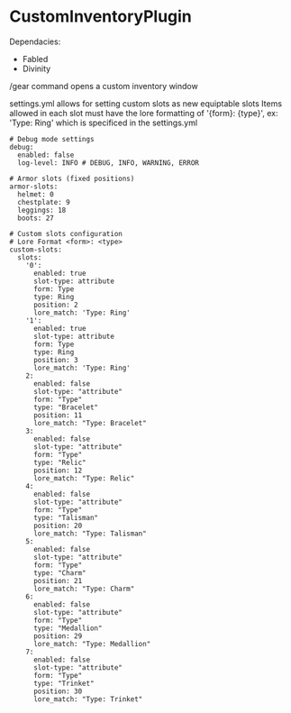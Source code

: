 # CustomInventoryPlugin
Dependacies:
- Fabled
- Divinity

/gear command opens a custom inventory window

settings.yml allows for setting custom slots as new equiptable slots
Items allowed in each slot must have the lore formatting of 
'{form}: {type}', ex: 'Type: Ring' which is specificed in the settings.yml


```
# Debug mode settings
debug:
  enabled: false
  log-level: INFO # DEBUG, INFO, WARNING, ERROR

# Armor slots (fixed positions)
armor-slots:
  helmet: 0
  chestplate: 9
  leggings: 18
  boots: 27

# Custom slots configuration
# Lore Format <form>: <type>
custom-slots:
  slots:
    '0':
      enabled: true
      slot-type: attribute
      form: Type
      type: Ring
      position: 2
      lore_match: 'Type: Ring'
    '1':
      enabled: true
      slot-type: attribute
      form: Type
      type: Ring
      position: 3
      lore_match: 'Type: Ring'
    2:
      enabled: false
      slot-type: "attribute"
      form: "Type"
      type: "Bracelet"
      position: 11
      lore_match: "Type: Bracelet"
    3:
      enabled: false
      slot-type: "attribute"
      form: "Type"
      type: "Relic"
      position: 12
      lore_match: "Type: Relic"
    4:
      enabled: false
      slot-type: "attribute"
      form: "Type"
      type: "Talisman"
      position: 20
      lore_match: "Type: Talisman"
    5:
      enabled: false
      slot-type: "attribute"
      form: "Type"
      type: "Charm"
      position: 21
      lore_match: "Type: Charm"
    6:
      enabled: false
      slot-type: "attribute"
      form: "Type"
      type: "Medallion"
      position: 29
      lore_match: "Type: Medallion"
    7:
      enabled: false
      slot-type: "attribute"
      form: "Type"
      type: "Trinket"
      position: 30
      lore_match: "Type: Trinket" 
```
